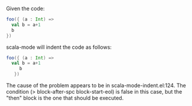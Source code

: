 Given the code:
```scala
foo({ (a : Int) =>
  val b = a+1
  b
})
```

scala-mode will indent the code as follows:
```scala
foo({ (a : Int) =>
  val b = a+1
     b
   })
```

The cause of the problem appears to be in scala-mode-indent.el:124.  The condition (> block-after-spc block-start-eol) is false in this case, but the "then" block is the one that should be executed.
